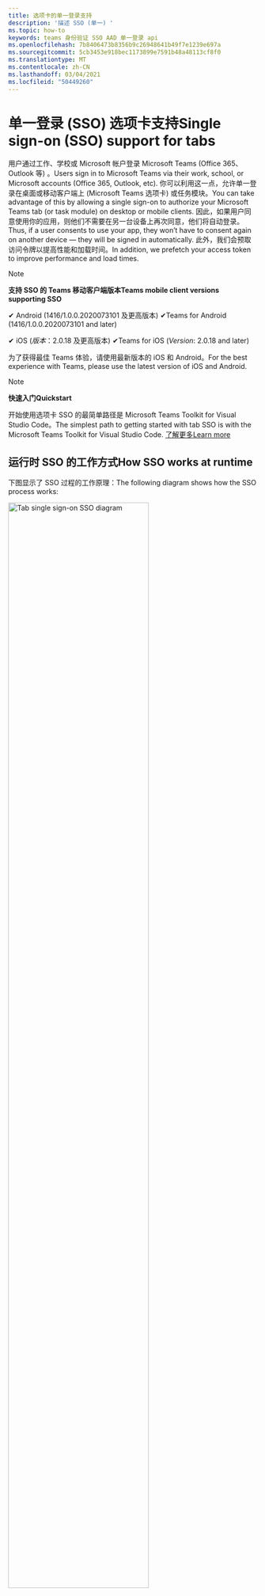 ```yaml
---
title: 选项卡的单一登录支持
description: '描述 SSO (单一) '
ms.topic: how-to
keywords: teams 身份验证 SSO AAD 单一登录 api
ms.openlocfilehash: 7b8406473b8356b9c26948641b49f7e1239e697a
ms.sourcegitcommit: 5cb3453e918bec1173899e7591b48a48113cf8f0
ms.translationtype: MT
ms.contentlocale: zh-CN
ms.lasthandoff: 03/04/2021
ms.locfileid: "50449260"
---
```

# <a name="single-sign-on-sso-support-for-tabs"></a><span data-ttu-id="58a94-104">单一登录 (SSO) 选项卡支持</span><span class="sxs-lookup"><span data-stu-id="58a94-104">Single sign-on (SSO) support for tabs</span></span>

<span data-ttu-id="58a94-105">用户通过工作、学校或 Microsoft 帐户登录 Microsoft Teams (Office 365、Outlook 等) 。</span><span class="sxs-lookup"><span data-stu-id="58a94-105">Users sign in to Microsoft Teams via their work, school, or Microsoft accounts (Office 365, Outlook, etc).</span></span> <span data-ttu-id="58a94-106">你可以利用这一点，允许单一登录在桌面或移动客户端上 (Microsoft Teams 选项卡) 或任务模块。</span><span class="sxs-lookup"><span data-stu-id="58a94-106">You can take advantage of this by allowing a single sign-on to authorize your Microsoft Teams tab (or task module) on desktop or mobile clients.</span></span> <span data-ttu-id="58a94-107">因此，如果用户同意使用你的应用，则他们不需要在另一台设备上再次同意，他们将自动登录。</span><span class="sxs-lookup"><span data-stu-id="58a94-107">Thus, if a user consents to use your app, they won’t have to consent again on another device — they will be signed in automatically.</span></span> <span data-ttu-id="58a94-108">此外，我们会预取访问令牌以提高性能和加载时间。</span><span class="sxs-lookup"><span data-stu-id="58a94-108">In addition, we prefetch your access token to improve performance and load times.</span></span>

> [!NOTE]
> <span data-ttu-id="58a94-109">**支持 SSO 的 Teams 移动客户端版本**</span><span class="sxs-lookup"><span data-stu-id="58a94-109">**Teams mobile client versions supporting SSO**</span></span>  
>
> <span data-ttu-id="58a94-110">✔ Android (1416/1.0.0.2020073101 及更高版本) </span><span class="sxs-lookup"><span data-stu-id="58a94-110">✔Teams for Android (1416/1.0.0.2020073101 and later)</span></span>
>
> <span data-ttu-id="58a94-111">✔ iOS (_版本_：2.0.18 及更高版本) </span><span class="sxs-lookup"><span data-stu-id="58a94-111">✔Teams for iOS (_Version_: 2.0.18 and later)</span></span>  
>
> <span data-ttu-id="58a94-112">为了获得最佳 Teams 体验，请使用最新版本的 iOS 和 Android。</span><span class="sxs-lookup"><span data-stu-id="58a94-112">For the best experience with Teams, please use the latest version of iOS and Android.</span></span>

> [!NOTE]
> <span data-ttu-id="58a94-113">**快速入门**</span><span class="sxs-lookup"><span data-stu-id="58a94-113">**Quickstart**</span></span>  
>
> <span data-ttu-id="58a94-114">开始使用选项卡 SSO 的最简单路径是 Microsoft Teams Toolkit for Visual Studio Code。</span><span class="sxs-lookup"><span data-stu-id="58a94-114">The simplest path to getting started with tab SSO is with the Microsoft Teams Toolkit for Visual Studio Code.</span></span> [<span data-ttu-id="58a94-115">了解更多</span><span class="sxs-lookup"><span data-stu-id="58a94-115">Learn more</span></span>](../../../toolkit/visual-studio-code-tab-sso.md)

## <a name="how-sso-works-at-runtime"></a><span data-ttu-id="58a94-116">运行时 SSO 的工作方式</span><span class="sxs-lookup"><span data-stu-id="58a94-116">How SSO works at runtime</span></span>

<span data-ttu-id="58a94-117">下图显示了 SSO 过程的工作原理：</span><span class="sxs-lookup"><span data-stu-id="58a94-117">The following diagram shows how the SSO process works:</span></span>

<!-- markdownlint-disable MD033 -->
<img src="~/assets/images/tabs/tabs-sso-diagram.png" alt="Tab single sign-on SSO diagram" width="75%"/>

1. <span data-ttu-id="58a94-118">在选项卡中，对进行 JavaScript 调用 `getAuthToken()` 。</span><span class="sxs-lookup"><span data-stu-id="58a94-118">In the tab, a JavaScript call is made to `getAuthToken()`.</span></span> <span data-ttu-id="58a94-119">这将告知 Teams 获取选项卡应用程序的身份验证令牌。</span><span class="sxs-lookup"><span data-stu-id="58a94-119">This tells Teams to obtain an authentication token for the tab application.</span></span>
2. <span data-ttu-id="58a94-120">如果这是当前用户第一次使用选项卡应用程序，则当需要) 同意或处理双重身份验证 (如双重身份验证) 时，系统将会提示同意 (。</span><span class="sxs-lookup"><span data-stu-id="58a94-120">If this is the first time the current user has used your tab application, there will be a request prompt to consent (if consent is required) or to handle step-up authentication (such as two-factor authentication).</span></span>
3. <span data-ttu-id="58a94-121">Teams 从 Azure AD 终结点为当前用户请求选项卡应用程序令牌。</span><span class="sxs-lookup"><span data-stu-id="58a94-121">Teams requests the tab application token from the Azure AD endpoint for the current user.</span></span>
4. <span data-ttu-id="58a94-122">Azure AD 将选项卡应用程序令牌发送到 Teams 应用程序。</span><span class="sxs-lookup"><span data-stu-id="58a94-122">Azure AD sends the tab application token to the Teams application.</span></span>
5. <span data-ttu-id="58a94-123">Teams 将选项卡应用程序令牌作为调用返回的结果对象的一 `getAuthToken()` 部分发送到选项卡。</span><span class="sxs-lookup"><span data-stu-id="58a94-123">Teams sends the tab application token to the tab as part of the result object returned by the `getAuthToken()` call.</span></span>
6. <span data-ttu-id="58a94-124">令牌将在选项卡应用程序中通过 JavaScript 进行分析，以提取所需信息，如用户的电子邮件地址。</span><span class="sxs-lookup"><span data-stu-id="58a94-124">The token will be parsed in the tab application, via JavaScript, to extract the needed information, such as the user's email address.</span></span>

> [!NOTE]
> <span data-ttu-id="58a94-125">仅对同意一组有限的用户级 API（电子邮件、配置文件、offline_access 和 OpenId）有效，对进一步 Microsoft Graph 范围（如 `getAuthToken()` `User.Read` 或）无效 `Mail.Read` 。</span><span class="sxs-lookup"><span data-stu-id="58a94-125">The `getAuthToken()` is only valid for consenting to a limited set of user-level APIs — email, profile, offline_access and OpenId — and not for further Microsoft Graph scopes such as `User.Read` or `Mail.Read`.</span></span> <span data-ttu-id="58a94-126">如果需要其他 Graph 范围，请参阅本文档末尾的部分，了解建议的 [解决方法](#apps-that-require-additional-microsoft-graph-scopes)。</span><span class="sxs-lookup"><span data-stu-id="58a94-126">See our section at the end of this document for suggested workarounds if you require [additional Graph scopes](#apps-that-require-additional-microsoft-graph-scopes).</span></span>

<span data-ttu-id="58a94-127">SSO API 还将 [在嵌入](../../../task-modules-and-cards/what-are-task-modules.md) Web 内容的任务模块中工作。</span><span class="sxs-lookup"><span data-stu-id="58a94-127">The SSO API will also work in [Task Modules](../../../task-modules-and-cards/what-are-task-modules.md) that embed web content.</span></span>

## <a name="develop-an-sso-microsoft-teams-tab"></a><span data-ttu-id="58a94-128">开发 SSO Microsoft Teams 选项卡</span><span class="sxs-lookup"><span data-stu-id="58a94-128">Develop an SSO Microsoft Teams tab</span></span>

<span data-ttu-id="58a94-129">本节介绍创建使用 SSO 的 Teams 选项卡所涉及的任务。</span><span class="sxs-lookup"><span data-stu-id="58a94-129">This section describes the tasks involved in creating a Teams tab that uses SSO.</span></span> <span data-ttu-id="58a94-130">此处介绍的这些任务与语言和框架无关。</span><span class="sxs-lookup"><span data-stu-id="58a94-130">These tasks are described here are language- and framework-agnostic.</span></span>

### <a name="1-create-your-azure-active-directory-azure-ad-application"></a><span data-ttu-id="58a94-131">1. 创建 Azure Active Directory (Azure AD) 应用程序</span><span class="sxs-lookup"><span data-stu-id="58a94-131">1. Create your Azure Active Directory (Azure AD) application</span></span>

#### <a name="registering-your-application-in-theazure-ad-portal-overview"></a><span data-ttu-id="58a94-132">在[Azure AD](https://azure.microsoft.com/features/azure-portal/) 门户中注册应用程序概述：</span><span class="sxs-lookup"><span data-stu-id="58a94-132">Registering your application in the[Azure AD portal](https://azure.microsoft.com/features/azure-portal/) overview:</span></span>

1. <span data-ttu-id="58a94-133">获取[Azure AD 应用程序 ID。](/azure/active-directory/develop/howto-create-service-principal-portal#get-values-for-signing-in)</span><span class="sxs-lookup"><span data-stu-id="58a94-133">Get your [Azure AD Application ID](/azure/active-directory/develop/howto-create-service-principal-portal#get-values-for-signing-in).</span></span>
2. <span data-ttu-id="58a94-134">指定应用程序对 Azure AD 终结点和（可选）Microsoft Graph 所需的权限。</span><span class="sxs-lookup"><span data-stu-id="58a94-134">Specify the permissions that your application needs for the Azure AD endpoint and, optionally, Microsoft Graph.</span></span>
3. <span data-ttu-id="58a94-135">[授予 Teams](/azure/active-directory/develop/howto-create-service-principal-portal#configure-access-policies-on-resources) 桌面、Web 和移动应用程序的权限。</span><span class="sxs-lookup"><span data-stu-id="58a94-135">[Grant permissions](/azure/active-directory/develop/howto-create-service-principal-portal#configure-access-policies-on-resources) for Teams desktop, web, and mobile applications.</span></span>
4. <span data-ttu-id="58a94-136">通过选择"添加范围 **"** 按钮预授权 Teams，在打开的面板中输入 `access_as_user` 为范围 **名称**。</span><span class="sxs-lookup"><span data-stu-id="58a94-136">Pre-authorize Teams by selecting the **Add a scope** button and in the panel that opens, enter `access_as_user` as the **Scope name**.</span></span>

> [!NOTE]
> <span data-ttu-id="58a94-137">应注意一些重要限制：</span><span class="sxs-lookup"><span data-stu-id="58a94-137">There are some important restrictions you should be aware of:</span></span>
>
> * <span data-ttu-id="58a94-138">我们仅支持用户级别的 Microsoft Graph API 权限，例如电子邮件、配置文件、offline_access、OpenId。</span><span class="sxs-lookup"><span data-stu-id="58a94-138">We only support user-level Microsoft Graph API permissions, i.e., email, profile, offline_access, OpenId.</span></span> <span data-ttu-id="58a94-139">如果需要访问其他 Microsoft Graph 作用域 (或) ，请参阅本文档末尾 `User.Read` `Mail.Read` 的推荐解决方法。 [](#apps-that-require-additional-microsoft-graph-scopes)</span><span class="sxs-lookup"><span data-stu-id="58a94-139">If you need access to other Microsoft Graph scopes (such as `User.Read` or `Mail.Read`), see our [recommended workaround](#apps-that-require-additional-microsoft-graph-scopes) at the end of this documentation.</span></span>
> * <span data-ttu-id="58a94-140">应用程序的域名与为 Azure AD 应用程序注册的域名相同，这一点很重要。</span><span class="sxs-lookup"><span data-stu-id="58a94-140">It's important that your application's domain name is the same as the domain name you've registering for your Azure AD application.</span></span>
> * <span data-ttu-id="58a94-141">我们当前不支持每个应用多个域。</span><span class="sxs-lookup"><span data-stu-id="58a94-141">We don't currently support multiple domains per app.</span></span>
> * <span data-ttu-id="58a94-142">我们不支持使用该域的应用程序，因为它太常见， `azurewebsites.net` 并且可能是一种安全风险。</span><span class="sxs-lookup"><span data-stu-id="58a94-142">We don't support applications that use the `azurewebsites.net` domain because it is too common and may be a security risk.</span></span> <span data-ttu-id="58a94-143">但是，我们正在积极寻求删除此限制。</span><span class="sxs-lookup"><span data-stu-id="58a94-143">However, we're actively seeking to remove this restriction.</span></span>

#### <a name="registering-your-app-through-the-azure-active-directory-portal-in-depth"></a><span data-ttu-id="58a94-144">通过 Azure Active Directory 门户进行深入注册应用：</span><span class="sxs-lookup"><span data-stu-id="58a94-144">Registering your app through the Azure Active Directory portal in-depth:</span></span>

1. <span data-ttu-id="58a94-145">在 Azure Active [Directory – 应用注册门户中注册新](https://go.microsoft.com/fwlink/?linkid=2083908) 应用程序。</span><span class="sxs-lookup"><span data-stu-id="58a94-145">Register a new application in the [Azure Active Directory – App Registrations](https://go.microsoft.com/fwlink/?linkid=2083908) portal.</span></span>
2. <span data-ttu-id="58a94-146">选择 **"新建注册** "，在 *注册应用程序页上*，设置以下值：</span><span class="sxs-lookup"><span data-stu-id="58a94-146">Select **New Registration** and on the *register an application page*, set following values:</span></span>
    * <span data-ttu-id="58a94-147">将 **名称** 设置为应用名称。</span><span class="sxs-lookup"><span data-stu-id="58a94-147">Set **name** to your app name.</span></span>
    * <span data-ttu-id="58a94-148">选择 **支持的帐户类型 (** 任何帐户类型都将在) 中工作</span><span class="sxs-lookup"><span data-stu-id="58a94-148">Choose the **supported account types** (any account type will work) ¹</span></span>
    * <span data-ttu-id="58a94-149">保留“重定向 URI”为空。</span><span class="sxs-lookup"><span data-stu-id="58a94-149">Leave **Redirect URI** empty.</span></span>
    * <span data-ttu-id="58a94-150">选择“注册”。</span><span class="sxs-lookup"><span data-stu-id="58a94-150">Choose **Register**.</span></span>
3. <span data-ttu-id="58a94-151">在概述页上，复制并保存应用程序 (**客户端) ID。**</span><span class="sxs-lookup"><span data-stu-id="58a94-151">On the overview page, copy and save the **Application (client) ID**.</span></span> <span data-ttu-id="58a94-152">稍后更新 Teams 应用程序清单时将需要它。</span><span class="sxs-lookup"><span data-stu-id="58a94-152">You’ll need it later when updating your Teams application manifest.</span></span>
4. <span data-ttu-id="58a94-153">在“**管理**”下，选择“**公开 API**”。</span><span class="sxs-lookup"><span data-stu-id="58a94-153">Under **Manage**, select **Expose an API**.</span></span> 
5. <span data-ttu-id="58a94-154">选择 **"设置** "链接以生成应用程序 ID URI，格式为 `api://{AppID}` 。</span><span class="sxs-lookup"><span data-stu-id="58a94-154">Select the **Set** link to generate the Application ID URI in the form of `api://{AppID}`.</span></span> <span data-ttu-id="58a94-155">插入完全限定域名 (双正斜杠和 GUID 之间的) 后斜杠"/"。</span><span class="sxs-lookup"><span data-stu-id="58a94-155">Insert your fully qualified domain name (with a forward slash "/" appended to the end) between the double forward slashes and the GUID.</span></span> <span data-ttu-id="58a94-156">整个 ID 的形式 `api://fully-qualified-domain-name.com/{AppID}` 应为：</span><span class="sxs-lookup"><span data-stu-id="58a94-156">The entire ID should have the form of: `api://fully-qualified-domain-name.com/{AppID}` ²</span></span>
    * <span data-ttu-id="58a94-157">例如： `api://subdomain.example.com/00000000-0000-0000-0000-000000000000` .</span><span class="sxs-lookup"><span data-stu-id="58a94-157">ex: `api://subdomain.example.com/00000000-0000-0000-0000-000000000000`.</span></span>
    
    <span data-ttu-id="58a94-158">完全限定的域名是提供你的应用的人工可读域名。</span><span class="sxs-lookup"><span data-stu-id="58a94-158">The fully qualified domain name is the human readable domain name from which your app is served.</span></span> <span data-ttu-id="58a94-159">如果使用的是隧道服务（如 ngrok），则需要在 ngrok 子域发生更改时更新此值。</span><span class="sxs-lookup"><span data-stu-id="58a94-159">If you are using a tunneling service such as ngrok, you will need to update     this value whenever your ngrok subdomain changes.</span></span> 
6. <span data-ttu-id="58a94-160">选择“添加一个作用域”按钮。</span><span class="sxs-lookup"><span data-stu-id="58a94-160">Select the **Add a scope** button.</span></span> <span data-ttu-id="58a94-161">在打开的面板中，输入 `access_as_user` 作为“作用域名称”。</span><span class="sxs-lookup"><span data-stu-id="58a94-161">In the panel that opens, enter `access_as_user` as the **Scope name**.</span></span>
7. <span data-ttu-id="58a94-162">设置 **谁可以同意？**`Admins and users`</span><span class="sxs-lookup"><span data-stu-id="58a94-162">Set **Who can consent?** to `Admins and users`</span></span>
8. <span data-ttu-id="58a94-163">使用适用于作用域的值填写用于配置管理员和用户同意提示的 `access_as_user` 字段：</span><span class="sxs-lookup"><span data-stu-id="58a94-163">Fill in the fields for configuring the admin and user consent prompts with values that are appropriate for the `access_as_user` scope:</span></span>
    * <span data-ttu-id="58a94-164">**管理员同意标题：** Teams 可以访问用户配置文件。</span><span class="sxs-lookup"><span data-stu-id="58a94-164">**Admin consent title:** Teams can access the user’s profile.</span></span>
    * <span data-ttu-id="58a94-165">**管理员同意说明**：允许 Teams 以当前用户模式调用应用的 Web API。</span><span class="sxs-lookup"><span data-stu-id="58a94-165">**Admin consent description**: Allows Teams to call the app’s web APIs as the current user.</span></span>
    * <span data-ttu-id="58a94-166">**用户同意标题**：Teams 可以访问用户配置文件并代表用户提出请求。</span><span class="sxs-lookup"><span data-stu-id="58a94-166">**User consent title**: Teams can access the user profile and make requests on the user's behalf.</span></span>
    * <span data-ttu-id="58a94-167">**用户同意说明：** 允许 Teams 使用与用户相同的权限调用此应用的 API。</span><span class="sxs-lookup"><span data-stu-id="58a94-167">**User consent description:** Enable Teams to call this app’s APIs with the same rights as the user.</span></span>
9. <span data-ttu-id="58a94-168">确保 **状态** 设置为 **"已启用"**</span><span class="sxs-lookup"><span data-stu-id="58a94-168">Ensure that **State** is set to **Enabled**</span></span>
10. <span data-ttu-id="58a94-169">选择要 **保存的"添加范围** "按钮</span><span class="sxs-lookup"><span data-stu-id="58a94-169">Select the **Add scope** button to save</span></span> 
    * <span data-ttu-id="58a94-170">文本字段正下方显示的作用域名称的域部分应自动匹配上一步中设置的应用程序 **ID** URI，并追加 `/access_as_user` 到末尾：</span><span class="sxs-lookup"><span data-stu-id="58a94-170">The domain part of the **Scope name** displayed just below the text field should automatically match the **Application ID** URI set in the previous step, with `/access_as_user` appended to the end:</span></span>
        * `api://subdomain.example.com/00000000-0000-0000-0000-000000000000/access_as_user`
11. <span data-ttu-id="58a94-171">在 **"授权客户端应用程序** "部分中，标识要针对应用的 Web 应用程序授权的应用程序。</span><span class="sxs-lookup"><span data-stu-id="58a94-171">In the **Authorized client applications** section, identify the applications that you want to authorize for your app’s web application.</span></span> <span data-ttu-id="58a94-172">选择 *"添加客户端应用程序"。*</span><span class="sxs-lookup"><span data-stu-id="58a94-172">Select *Add a client application*.</span></span> <span data-ttu-id="58a94-173">输入以下每个客户端 ID，然后选择在上一步中创建的授权作用域：</span><span class="sxs-lookup"><span data-stu-id="58a94-173">Enter each of the following client IDs and select the authorized scope you created in the previous step:</span></span>
    * <span data-ttu-id="58a94-174">`1fec8e78-bce4-4aaf-ab1b-5451cc387264` (Teams 移动/桌面应用程序) </span><span class="sxs-lookup"><span data-stu-id="58a94-174">`1fec8e78-bce4-4aaf-ab1b-5451cc387264` (Teams mobile/desktop application)</span></span>
    * <span data-ttu-id="58a94-175">`5e3ce6c0-2b1f-4285-8d4b-75ee78787346` (Teams Web 应用程序) </span><span class="sxs-lookup"><span data-stu-id="58a94-175">`5e3ce6c0-2b1f-4285-8d4b-75ee78787346` (Teams web application)</span></span>
12. <span data-ttu-id="58a94-176">导航到 **API 权限**。</span><span class="sxs-lookup"><span data-stu-id="58a94-176">Navigate to **API Permissions**.</span></span> <span data-ttu-id="58a94-177">选择 *"添加* Microsoft Graph 委派权限"权限，然后从 Microsoft Graph API 添加  >    >  以下权限：</span><span class="sxs-lookup"><span data-stu-id="58a94-177">Select *Add a permission* > *Microsoft Graph* > *Delegated permissions*, then add the following permissions from Microsoft Graph API:</span></span>
    * <span data-ttu-id="58a94-178">默认情况下， (User.Read) </span><span class="sxs-lookup"><span data-stu-id="58a94-178">User.Read (enabled by default)</span></span>
    * <span data-ttu-id="58a94-179">电子邮件</span><span class="sxs-lookup"><span data-stu-id="58a94-179">email</span></span>
    * <span data-ttu-id="58a94-180">offline_access</span><span class="sxs-lookup"><span data-stu-id="58a94-180">offline_access</span></span>
    * <span data-ttu-id="58a94-181">OpenId</span><span class="sxs-lookup"><span data-stu-id="58a94-181">OpenId</span></span>
    * <span data-ttu-id="58a94-182">个人资料</span><span class="sxs-lookup"><span data-stu-id="58a94-182">profile</span></span>

13. <span data-ttu-id="58a94-183">导航到 **身份验证**</span><span class="sxs-lookup"><span data-stu-id="58a94-183">Navigate to **Authentication**</span></span>

    <span data-ttu-id="58a94-184">如果应用尚未获得 IT 管理员同意，则用户第一次使用应用时必须给予同意。</span><span class="sxs-lookup"><span data-stu-id="58a94-184">If an app hasn't been granted IT admin consent, users will have to provide consent the first time they use an app.</span></span>

    <span data-ttu-id="58a94-185">设置重定向 URI：</span><span class="sxs-lookup"><span data-stu-id="58a94-185">Set a redirect URI:</span></span>
    * <span data-ttu-id="58a94-186">选择 **"添加平台"。**</span><span class="sxs-lookup"><span data-stu-id="58a94-186">Select **Add a platform**.</span></span>
    * <span data-ttu-id="58a94-187">选择 **Web**。</span><span class="sxs-lookup"><span data-stu-id="58a94-187">Select **web**.</span></span>
    * <span data-ttu-id="58a94-188">输入 **应用的重定向 URI。**</span><span class="sxs-lookup"><span data-stu-id="58a94-188">Enter the **redirect URI** for your app.</span></span> <span data-ttu-id="58a94-189">这是一个页面，其中成功的隐式授予流将重定向用户。</span><span class="sxs-lookup"><span data-stu-id="58a94-189">This will be the page where a successful implicit grant flow will redirect the user.</span></span> <span data-ttu-id="58a94-190">这将是在步骤 5 中输入的完全限定域名，后跟应发送身份验证响应的 API 路由。</span><span class="sxs-lookup"><span data-stu-id="58a94-190">This will be same fully qualified domain name that you entered in step 5 followed by the API route where a authentication response should be sent.</span></span> <span data-ttu-id="58a94-191">如果你正在遵循任何 Teams 示例，这将是： `https://subdomain.example.com/auth-end`</span><span class="sxs-lookup"><span data-stu-id="58a94-191">If you are following any of the Teams samples, this will be: `https://subdomain.example.com/auth-end`</span></span>

    <span data-ttu-id="58a94-192">接下来，通过选中以下框启用隐式授予：</span><span class="sxs-lookup"><span data-stu-id="58a94-192">Next, enable implicit grant by checking the following boxes:</span></span>  
    <span data-ttu-id="58a94-193">✔ ID 令牌</span><span class="sxs-lookup"><span data-stu-id="58a94-193">✔ ID Token</span></span>  
    <span data-ttu-id="58a94-194">✔访问令牌</span><span class="sxs-lookup"><span data-stu-id="58a94-194">✔ Access Token</span></span>  
    
<span data-ttu-id="58a94-195">恭喜！</span><span class="sxs-lookup"><span data-stu-id="58a94-195">Congratulations!</span></span> <span data-ttu-id="58a94-196">你已完成应用注册先决条件以继续你的选项卡 SSO 应用。</span><span class="sxs-lookup"><span data-stu-id="58a94-196">You have completed the app registration prerequisites to proceed with your tab SSO app.</span></span>     

> [!NOTE]
>
> * <span data-ttu-id="58a94-197">1 如果你的 Azure AD 应用在 Teams 中进行身份验证请求的同一租户中注册，将不会要求用户同意，并且会马上获得访问令牌。</span><span class="sxs-lookup"><span data-stu-id="58a94-197">¹ If your Azure AD app is registered in the _same_ tenant where you're making an authentication request in Teams, the user won't be asked to consent and will be granted an access token right away.</span></span> <span data-ttu-id="58a94-198">如果用户在不同的租户中注册 Azure AD 应用，则只需同意这些权限。</span><span class="sxs-lookup"><span data-stu-id="58a94-198">Users only need to consent to these permissions if the Azure AD app is registered in a different tenant.</span></span>
> * <span data-ttu-id="58a94-199">1 如果收到错误，指出域已拥有并且你是所有者，请按照快速入门中的过程操作：将自定义域名添加到 [Azure Active Directory](/azure/active-directory/fundamentals/add-custom-domain) 以注册域，然后重复上述步骤 5。</span><span class="sxs-lookup"><span data-stu-id="58a94-199">² If you get an error stating that the domain is already owned and you are the owner, follow the procedure at [Quickstart: Add a custom domain name to Azure Active Directory](/azure/active-directory/fundamentals/add-custom-domain) to register the domain, and then repeat step 5, above.</span></span> <span data-ttu-id="58a94-200"> (如果未使用 Office 365 租户租户中的管理员凭据登录，也会) 。</span><span class="sxs-lookup"><span data-stu-id="58a94-200">(This error can also occur if you aren't signed in with Admin credentials in the Office 365 tenancy).</span></span>
> * <span data-ttu-id="58a94-201">如果未在返回的访问令牌 (UPN) 用户主体名称，可以在 Azure AD 中将其添加为可选声明。 [](https://docs.microsoft.com/azure/active-directory/develop/active-directory-optional-claims)</span><span class="sxs-lookup"><span data-stu-id="58a94-201">If you are not receiving the UPN (User Principal Name) in the returned access token, you can add it as an [optional claim](https://docs.microsoft.com/azure/active-directory/develop/active-directory-optional-claims) in Azure AD.</span></span>

### <a name="2-update-your-microsoft-teams-application-manifest"></a><span data-ttu-id="58a94-202">2. 更新 Microsoft Teams 应用程序清单</span><span class="sxs-lookup"><span data-stu-id="58a94-202">2. Update your Microsoft Teams application manifest</span></span>

<span data-ttu-id="58a94-203">将新属性添加到 Microsoft Teams 清单：</span><span class="sxs-lookup"><span data-stu-id="58a94-203">Add new properties to your Microsoft Teams manifest:</span></span>

* <span data-ttu-id="58a94-204">**WebApplicationInfo** - 以下元素的父元素：</span><span class="sxs-lookup"><span data-stu-id="58a94-204">**WebApplicationInfo** - The parent of the following elements:</span></span>

> [!div class="checklist"]
> * <span data-ttu-id="58a94-205">**id** - 应用程序的客户端 ID。</span><span class="sxs-lookup"><span data-stu-id="58a94-205">**id** - The client ID of the application.</span></span> <span data-ttu-id="58a94-206">这是在向 Azure AD 注册应用程序时获取的应用程序 ID。</span><span class="sxs-lookup"><span data-stu-id="58a94-206">This is the application ID that you obtained as part of registering the application with Azure AD.</span></span>
>* <span data-ttu-id="58a94-207">**resource** - 应用程序的域和子域。</span><span class="sxs-lookup"><span data-stu-id="58a94-207">**resource** - The domain and subdomain of your application.</span></span> <span data-ttu-id="58a94-208">这是相同的 URI (，包括) 步骤 6 中创建时注册 `api://` `scope` 的协议。</span><span class="sxs-lookup"><span data-stu-id="58a94-208">This is the same URI (including the `api://` protocol) that you registered when creating your `scope` in step 6 above.</span></span> <span data-ttu-id="58a94-209">不应在资源 `access_as_user` 中包括路径。</span><span class="sxs-lookup"><span data-stu-id="58a94-209">You shouldn't include the `access_as_user` path in your resource.</span></span> <span data-ttu-id="58a94-210">此 URI 的域部分应匹配 Teams 应用程序清单的 URL 中使用的域（包括任何子域）。</span><span class="sxs-lookup"><span data-stu-id="58a94-210">The domain part of this URI should match the domain, including any subdomains, used in the URLs of your Teams application manifest.</span></span>

```json
"webApplicationInfo": {
  "id": "00000000-0000-0000-0000-000000000000",
  "resource": "api://subdomain.example.com/00000000-0000-0000-0000-000000000000"
}
```

> [!NOTE]
>
>* <span data-ttu-id="58a94-211">AAD 应用的资源通常是其网站 URL 和 appID (的根，例如 `api://subdomain.example.com/00000000-0000-0000-0000-000000000000`) 。</span><span class="sxs-lookup"><span data-stu-id="58a94-211">The resource for an AAD app will usually be the root of its site URL and the appID (e.g. `api://subdomain.example.com/00000000-0000-0000-0000-000000000000`).</span></span> <span data-ttu-id="58a94-212">我们还使用此值来确保你的请求来自同一个域。</span><span class="sxs-lookup"><span data-stu-id="58a94-212">We also use this value to ensure your request is coming from the same domain.</span></span> <span data-ttu-id="58a94-213">因此，请确保选项卡的域 `contentURL` 与资源属性使用相同的域。</span><span class="sxs-lookup"><span data-stu-id="58a94-213">Therefore, make sure that the `contentURL` for your tab uses the same domains as your resource property.</span></span>
>* <span data-ttu-id="58a94-214">您需要使用清单版本 1.5 或更高版本来实现 `webApplicationInfo` 该字段。</span><span class="sxs-lookup"><span data-stu-id="58a94-214">You need to use manifest version 1.5 or higher to implement the `webApplicationInfo` field.</span></span>

### <a name="3-get-an-authentication-token-from-your-client-side-code"></a><span data-ttu-id="58a94-215">3. 从客户端代码获取身份验证令牌</span><span class="sxs-lookup"><span data-stu-id="58a94-215">3. Get an authentication token from your client-side code</span></span>

<span data-ttu-id="58a94-216">下面是身份验证 API 的外观：</span><span class="sxs-lookup"><span data-stu-id="58a94-216">Here's what the authentication API looks like:</span></span>

```javascript
var authTokenRequest = {
  successCallback: function(result) { console.log("Success: " + result); },
  failureCallback: function(error) { console.log("Failure: " + error); }
};
microsoftTeams.authentication.getAuthToken(authTokenRequest);
```

<span data-ttu-id="58a94-217">当你呼叫用户级别权限 (需要其他用户同意时) 我们将向用户显示一个对话框，鼓励他们授予 `getAuthToken` 其他同意。</span><span class="sxs-lookup"><span data-stu-id="58a94-217">When you call `getAuthToken` - and additional user consent is required (for user-level permissions) - we will show a dialog to the user encouraging them to grant additional consent.</span></span> 

<span data-ttu-id="58a94-218">在成功回调中收到访问令牌后，可以解码访问令牌以查看与该令牌关联的声明。</span><span class="sxs-lookup"><span data-stu-id="58a94-218">After you receive the access token in the success callback, you can decode the access token to view the claims associated with that token.</span></span> <span data-ttu-id="58a94-219">（可选）你可以手动将访问令牌复制并粘贴到工具中，jwt.ms检查其内容。 [](https://jwt.ms/)</span><span class="sxs-lookup"><span data-stu-id="58a94-219">Optionally, you can manually copy and paste the access token into a tool, such as [jwt.ms](https://jwt.ms/) to inspect its contents.</span></span> <span data-ttu-id="58a94-220">如果未在返回的访问令牌中 (UPN) 用户主体名称，可以在 Azure AD 中将其添加为可选声明。 [](https://docs.microsoft.com/azure/active-directory/develop/active-directory-optional-claims)</span><span class="sxs-lookup"><span data-stu-id="58a94-220">If you are not receiving the User Principal Name (UPN) in the returned access token, you can add it as an [optional claim](https://docs.microsoft.com/azure/active-directory/develop/active-directory-optional-claims) in Azure AD.</span></span>

<p>
    <img src="~/assets/images/tabs/tabs-sso-prompt.png" alt="Tab single sign-on SSO dialog prompt" width="75%"/>
</p>

## <a name="code-sample"></a><span data-ttu-id="58a94-221">代码示例</span><span class="sxs-lookup"><span data-stu-id="58a94-221">Code sample</span></span>

|<span data-ttu-id="58a94-222">**示例名称**</span><span class="sxs-lookup"><span data-stu-id="58a94-222">**Sample name**</span></span>|<span data-ttu-id="58a94-223">**说明**</span><span class="sxs-lookup"><span data-stu-id="58a94-223">**Description**</span></span>|<span data-ttu-id="58a94-224">**C#**</span><span class="sxs-lookup"><span data-stu-id="58a94-224">**C#**</span></span>|<span data-ttu-id="58a94-225">**TypeScript**</span><span class="sxs-lookup"><span data-stu-id="58a94-225">**TypeScript**</span></span>|
|---------------|---------------|------|--------------|
| <span data-ttu-id="58a94-226">Tab SSO</span><span class="sxs-lookup"><span data-stu-id="58a94-226">Tab SSO</span></span> |<span data-ttu-id="58a94-227">适用于选项卡 Azure AD SSO 的 Microsoft Teams 示例应用</span><span class="sxs-lookup"><span data-stu-id="58a94-227">Microsoft Teams sample app for tabs Azure AD SSO</span></span>| [<span data-ttu-id="58a94-228">View</span><span class="sxs-lookup"><span data-stu-id="58a94-228">View</span></span>](https://github.com/OfficeDev/Microsoft-Teams-Samples/tree/main/samples/tab-sso/csharp)|<span data-ttu-id="58a94-229">[视图](https://github.com/OfficeDev/Microsoft-Teams-Samples/blob/main/samples/tab-sso/nodejs)，</span><span class="sxs-lookup"><span data-stu-id="58a94-229">[View](https://github.com/OfficeDev/Microsoft-Teams-Samples/blob/main/samples/tab-sso/nodejs),</span></span> </br>[<span data-ttu-id="58a94-230">Teams Toolkit</span><span class="sxs-lookup"><span data-stu-id="58a94-230">Teams Toolkit</span></span>](../../../toolkit/visual-studio-code-tab-sso.md)|

## <a name="known-limitations"></a><span data-ttu-id="58a94-231">已知限制</span><span class="sxs-lookup"><span data-stu-id="58a94-231">Known Limitations</span></span>

### <a name="apps-that-require-additional-microsoft-graph-scopes"></a><span data-ttu-id="58a94-232">需要其他 Microsoft Graph 作用域的应用</span><span class="sxs-lookup"><span data-stu-id="58a94-232">Apps that require additional Microsoft Graph Scopes</span></span>

<span data-ttu-id="58a94-233">我们当前针对 SSO 的实现仅授予用户级权限（电子邮件、配置文件、offline_access、OpenId）的许可，而不是针对其他 API (如 User.Read 或 Mail.Read) 。</span><span class="sxs-lookup"><span data-stu-id="58a94-233">Our current implementation for SSO only grants consent for user-level permissions — email, profile, offline_access, OpenId — not for other APIs (such as User.Read or Mail.Read).</span></span> <span data-ttu-id="58a94-234">如果你的应用需要进一步 Microsoft Graph 范围，下面是一些启用的解决方法：</span><span class="sxs-lookup"><span data-stu-id="58a94-234">If your app needs further Microsoft Graph scopes, here are some enabling workarounds:</span></span>

#### <a name="tenant-admin-consent"></a><span data-ttu-id="58a94-235">租户管理员同意</span><span class="sxs-lookup"><span data-stu-id="58a94-235">Tenant Admin Consent</span></span>

<span data-ttu-id="58a94-236">最简单的方法是让租户管理员代表组织预先同意。</span><span class="sxs-lookup"><span data-stu-id="58a94-236">The simplest approach is to get a tenant admin to pre-consent on behalf of the organization.</span></span> <span data-ttu-id="58a94-237">这意味着用户不需要同意这些范围，然后可以使用 Azure AD 的代表流自由交换令牌 [服务器端](/azure/active-directory/develop/v1-oauth2-on-behalf-of-flow)。</span><span class="sxs-lookup"><span data-stu-id="58a94-237">This means users won’t have to consent to these scopes and you can then be free to exchange the token server side using Azure AD’s [on-behalf-of flow](/azure/active-directory/develop/v1-oauth2-on-behalf-of-flow).</span></span> <span data-ttu-id="58a94-238">此解决方法对于内部业务线应用程序是可接受的，但可能不足以供可能无法依赖租户管理员审批的第三方开发人员使用。</span><span class="sxs-lookup"><span data-stu-id="58a94-238">This workaround is acceptable for internal line-of-business applications but may not be enough for third-party developers who may not be able to rely on tenant admin approval.</span></span>

<span data-ttu-id="58a94-239">代表组织以租户管理员 (的一种) 方式是访问：</span><span class="sxs-lookup"><span data-stu-id="58a94-239">A simple way of consenting on behalf of an organization (as a tenant admin) is to visit:</span></span>

* `https://login.microsoftonline.com/common/adminconsent?client_id=<AAD_App_ID>`

#### <a name="asking-for-additional-consent-using-the-auth-api"></a><span data-ttu-id="58a94-240">使用身份验证 API 请求其他同意</span><span class="sxs-lookup"><span data-stu-id="58a94-240">Asking for additional consent using the Auth API</span></span>

<span data-ttu-id="58a94-241">获取其他 Microsoft Graph 作用域的另一个方法是使用我们现有的基于 Web 的 [Azure AD](~/tabs/how-to/authentication/auth-tab-aad.md#navigate-to-the-authorization-page-from-your-popup-page) 身份验证方法显示同意对话框，该方法涉及弹出 Azure AD 同意对话框。</span><span class="sxs-lookup"><span data-stu-id="58a94-241">Another approach for getting additional Microsoft Graph scopes is to present a consent dialog using our existing [web-based Azure AD authentication approach](~/tabs/how-to/authentication/auth-tab-aad.md#navigate-to-the-authorization-page-from-your-popup-page) which involves popping up an Azure AD consent dialog.</span></span> <span data-ttu-id="58a94-242">有一些值得注意的新增功能：</span><span class="sxs-lookup"><span data-stu-id="58a94-242">There are some notable additions:</span></span>

1. <span data-ttu-id="58a94-243">使用检索到的令牌需要使用 Azure AD 代表流在服务器端交换，才能访问 `getAuthToken()` 这些额外的 Microsoft Graph API。 [](/azure/active-directory/develop/v2-oauth2-on-behalf-of-flow)</span><span class="sxs-lookup"><span data-stu-id="58a94-243">The token retrieved using `getAuthToken()` needs to be exchanged server-side using Azure AD [on-behalf-of flow](/azure/active-directory/develop/v2-oauth2-on-behalf-of-flow) to get access to those additional Microsoft Graph APIs.</span></span>
    * <span data-ttu-id="58a94-244">请务必对此交换使用 v2 Microsoft Graph 终结点</span><span class="sxs-lookup"><span data-stu-id="58a94-244">Be sure to use the v2 Microsoft Graph endpoint for this exchange</span></span>
2. <span data-ttu-id="58a94-245">如果交换失败，Azure AD 将返回无效的授予异常。</span><span class="sxs-lookup"><span data-stu-id="58a94-245">If the exchange fails, Azure AD will return an invalid grant exception.</span></span> <span data-ttu-id="58a94-246">通常有两条错误消息之 `invalid_grant` 一： `interaction_required`</span><span class="sxs-lookup"><span data-stu-id="58a94-246">There are usually one of two error messages: `invalid_grant` or `interaction_required`</span></span>
3. <span data-ttu-id="58a94-247">当交换失败时，需要请求其他同意。</span><span class="sxs-lookup"><span data-stu-id="58a94-247">When the exchange fails, then you need to ask for additional consent.</span></span> <span data-ttu-id="58a94-248">我们建议显示一些要求用户授予其他同意的 UI。</span><span class="sxs-lookup"><span data-stu-id="58a94-248">We recommend showing some UI asking the user to grant additional consent.</span></span> <span data-ttu-id="58a94-249">此 UI 应包括使用 Azure AD 身份验证 API 触发 [Azure AD 同意对话框的按钮](~/concepts/authentication/auth-silent-aad.md)。</span><span class="sxs-lookup"><span data-stu-id="58a94-249">This UI should include a button that triggers an Azure AD consent dialog using our [Azure AD authentication API](~/concepts/authentication/auth-silent-aad.md).</span></span>
4. <span data-ttu-id="58a94-250">当请求 Azure AD 的其他同意时，你需要将查询字符串参数包括在 Azure AD 中，否则 Azure AD 不会要求其他 `prompt=consent` 范围。 [](~/tabs/how-to/authentication/auth-silent-aad.md#get-the-user-context)</span><span class="sxs-lookup"><span data-stu-id="58a94-250">When asking for additional consent from Azure AD, you need to include `prompt=consent` in your [query-string-parameter](~/tabs/how-to/authentication/auth-silent-aad.md#get-the-user-context) to Azure AD otherwise Azure AD will not ask for the additional scopes.</span></span>
    * <span data-ttu-id="58a94-251">而不是： `?scope={scopes}`</span><span class="sxs-lookup"><span data-stu-id="58a94-251">Instead of: `?scope={scopes}`</span></span>
    * <span data-ttu-id="58a94-252">使用以下方法： `?prompt=consent&scope={scopes}`</span><span class="sxs-lookup"><span data-stu-id="58a94-252">Use this: `?prompt=consent&scope={scopes}`</span></span>
    * <span data-ttu-id="58a94-253">请确保包括提示用户输入 (的所有作用域，例如 `{scopes}` Mail.Read 或 User.Read) 。</span><span class="sxs-lookup"><span data-stu-id="58a94-253">Be sure that `{scopes}` includes all the scopes you are prompting the user for (ex: Mail.Read or User.Read).</span></span>
5. <span data-ttu-id="58a94-254">在用户授予其他权限后，重试代表流获取这些附加 API 的访问权限。</span><span class="sxs-lookup"><span data-stu-id="58a94-254">Once the user has granted additional permission, retry the on-behalf-of-flow to get access to these additional APIs.</span></span>

### <a name="non-azure-ad-authentication"></a><span data-ttu-id="58a94-255">非 Azure AD 身份验证</span><span class="sxs-lookup"><span data-stu-id="58a94-255">Non-Azure AD Authentication</span></span>

<span data-ttu-id="58a94-256">上述身份验证解决方案仅适用于支持 Azure AD 作为标识提供程序的应用和服务。</span><span class="sxs-lookup"><span data-stu-id="58a94-256">The above-described authentication solution only works for apps and services that support Azure AD as an identity provider.</span></span> <span data-ttu-id="58a94-257">想要使用基于非 Azure AD 的服务进行身份验证的应用需要继续使用基于弹出窗口的 [Web 身份验证流](~/concepts/authentication.md)。</span><span class="sxs-lookup"><span data-stu-id="58a94-257">Apps that want to authenticate using non-Azure AD based services need to continue using the pop-up-based [web authentication flow](~/concepts/authentication.md).</span></span>

> [!NOTE] 
> <span data-ttu-id="58a94-258">SSO 受 Azure AD B2C 租户内客户拥有的应用支持。</span><span class="sxs-lookup"><span data-stu-id="58a94-258">SSO is supported for customer owned apps within the Azure AD B2C tenants.</span></span>
